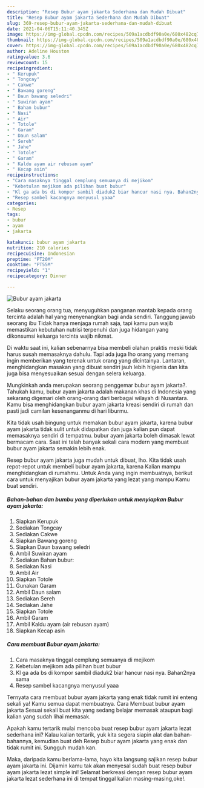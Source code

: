 ```yaml
---
description: "Resep Bubur ayam jakarta Sederhana dan Mudah Dibuat"
title: "Resep Bubur ayam jakarta Sederhana dan Mudah Dibuat"
slug: 369-resep-bubur-ayam-jakarta-sederhana-dan-mudah-dibuat
date: 2021-04-06T15:11:40.345Z
image: https://img-global.cpcdn.com/recipes/509a1acdbdf90a0e/680x482cq70/bubur-ayam-jakarta-foto-resep-utama.jpg
thumbnail: https://img-global.cpcdn.com/recipes/509a1acdbdf90a0e/680x482cq70/bubur-ayam-jakarta-foto-resep-utama.jpg
cover: https://img-global.cpcdn.com/recipes/509a1acdbdf90a0e/680x482cq70/bubur-ayam-jakarta-foto-resep-utama.jpg
author: Adeline Houston
ratingvalue: 3.6
reviewcount: 15
recipeingredient:
- " Kerupuk"
- " Tongcay"
- " Cakwe"
- " Bawang goreng"
- " Daun bawang seledri"
- " Suwiran ayam"
- " Bahan bubur"
- " Nasi"
- " Air"
- " Totole"
- " Garam"
- " Daun salam"
- " Sereh"
- " Jahe"
- " Totole"
- " Garam"
- " Kaldu ayam air rebusan ayam"
- " Kecap asin"
recipeinstructions:
- "Cara masaknya tinggal cemplung semuanya di mejikom"
- "Kebetulan mejikom ada pilihan buat bubur"
- "Kl ga ada bs di kompor sambil diaduk2 biar hancur nasi nya. Bahan2nya sama"
- "Resep sambel kacangnya menyusul yaaa"
categories:
- Resep
tags:
- bubur
- ayam
- jakarta

katakunci: bubur ayam jakarta 
nutrition: 210 calories
recipecuisine: Indonesian
preptime: "PT20M"
cooktime: "PT55M"
recipeyield: "1"
recipecategory: Dinner

---
```



![Bubur ayam jakarta](https://img-global.cpcdn.com/recipes/509a1acdbdf90a0e/680x482cq70/bubur-ayam-jakarta-foto-resep-utama.jpg)

Selaku seorang orang tua, menyuguhkan panganan mantab kepada orang tercinta adalah hal yang menyenangkan bagi anda sendiri. Tanggung jawab seorang ibu Tidak hanya menjaga rumah saja, tapi kamu pun wajib memastikan kebutuhan nutrisi terpenuhi dan juga hidangan yang dikonsumsi keluarga tercinta wajib nikmat.

Di waktu  saat ini, kalian sebenarnya bisa membeli olahan praktis meski tidak harus susah memasaknya dahulu. Tapi ada juga lho orang yang memang ingin memberikan yang terenak untuk orang yang dicintainya. Lantaran, menghidangkan masakan yang dibuat sendiri jauh lebih higienis dan kita juga bisa menyesuaikan sesuai dengan selera keluarga. 



Mungkinkah anda merupakan seorang penggemar bubur ayam jakarta?. Tahukah kamu, bubur ayam jakarta adalah makanan khas di Indonesia yang sekarang digemari oleh orang-orang dari berbagai wilayah di Nusantara. Kamu bisa menghidangkan bubur ayam jakarta kreasi sendiri di rumah dan pasti jadi camilan kesenanganmu di hari liburmu.

Kita tidak usah bingung untuk memakan bubur ayam jakarta, karena bubur ayam jakarta tidak sulit untuk didapatkan dan juga kalian pun dapat memasaknya sendiri di tempatmu. bubur ayam jakarta boleh dimasak lewat bermacam cara. Saat ini telah banyak sekali cara modern yang membuat bubur ayam jakarta semakin lebih enak.

Resep bubur ayam jakarta juga mudah untuk dibuat, lho. Kita tidak usah repot-repot untuk membeli bubur ayam jakarta, karena Kalian mampu menghidangkan di rumahmu. Untuk Anda yang ingin membuatnya, berikut cara untuk menyajikan bubur ayam jakarta yang lezat yang mampu Kamu buat sendiri.

<!--inarticleads1-->

##### Bahan-bahan dan bumbu yang diperlukan untuk menyiapkan Bubur ayam jakarta:

1. Siapkan  Kerupuk
1. Sediakan  Tongcay
1. Sediakan  Cakwe
1. Siapkan  Bawang goreng
1. Siapkan  Daun bawang seledri
1. Ambil  Suwiran ayam
1. Sediakan  Bahan bubur:
1. Sediakan  Nasi
1. Ambil  Air
1. Siapkan  Totole
1. Gunakan  Garam
1. Ambil  Daun salam
1. Sediakan  Sereh
1. Sediakan  Jahe
1. Siapkan  Totole
1. Ambil  Garam
1. Ambil  Kaldu ayam (air rebusan ayam)
1. Siapkan  Kecap asin




<!--inarticleads2-->

##### Cara membuat Bubur ayam jakarta:

1. Cara masaknya tinggal cemplung semuanya di mejikom
1. Kebetulan mejikom ada pilihan buat bubur
1. Kl ga ada bs di kompor sambil diaduk2 biar hancur nasi nya. Bahan2nya sama
1. Resep sambel kacangnya menyusul yaaa




Ternyata cara membuat bubur ayam jakarta yang enak tidak rumit ini enteng sekali ya! Kamu semua dapat membuatnya. Cara Membuat bubur ayam jakarta Sesuai sekali buat kita yang sedang belajar memasak ataupun bagi kalian yang sudah lihai memasak.

Apakah kamu tertarik mulai mencoba buat resep bubur ayam jakarta lezat sederhana ini? Kalau kalian tertarik, yuk kita segera siapin alat dan bahan-bahannya, kemudian buat deh Resep bubur ayam jakarta yang enak dan tidak rumit ini. Sungguh mudah kan. 

Maka, daripada kamu berlama-lama, hayo kita langsung sajikan resep bubur ayam jakarta ini. Dijamin kamu tak akan menyesal sudah buat resep bubur ayam jakarta lezat simple ini! Selamat berkreasi dengan resep bubur ayam jakarta lezat sederhana ini di tempat tinggal kalian masing-masing,oke!.

